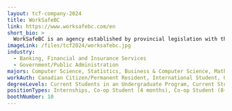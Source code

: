 ```yaml
---
layout: tcf-company-2024
title: WorkSafeBC
link: https://www.worksafebc.com/en
short_bio: >
  WorkSafeBC is an agency established by provincial legislation with the mandate to oversee a no-fault insurance system for the workplace. We are committed to creating a province free from workplace injury or illness.
imageLink: /files/tcf2024/worksafebc.jpg
industry:
  - Banking, Financial and Insurance Services
  - Government/Public Administration
majors: Computer Science, Statistics, Business & Computer Science, Mathematics, Cognitive Science, Neuroscience, Physics, Data Science, Computer Engineering, Electrical Engineering, Other Engineering
workAuth: Canadian Citizen/Permanent Resident, International Student, US Citizen, All
degreeLevels: Current Students in an Undergraduate Program, Current Students in a Masters Program, Current Students in a Phd Program, Graduated with an Undergraduate Degree, Graduated with a Graduate Degree (Masters or Phd)
positionTypes: Internships, Co-op Student (4 months), Co-op Student (8+ months), Recent Graduate, Full-time, Temporary (Less than 4 months)
boothNumber: 10
---
```

